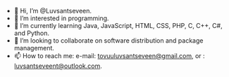 - 👋 Hi, I’m @Luvsantseveen.
- 👀 I’m interested in programming.
- 🌱 I’m currently learning Java, JavaScript, HTML, CSS, PHP, C, C++, C#, and Python.
- 💞️ I’m looking to collaborate on software distribution and package management.
- 📫 How to reach me: e-mail: tovuuluvsantseveen@gmail.com, or : luvsantseveent@outlook.com.
<!---
Luvsantseveen/Luvsantseveen is a ✨ special ✨ repository because its `README.md` (this file) appears on your GitHub profile.
You can click the Preview link to take a look at your changes.
--->
